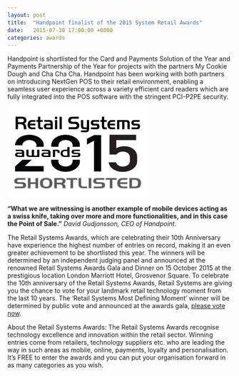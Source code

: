 ```yaml
---
layout: post
title:  "Handpoint finalist of the 2015 System Retail Awards"
date:   2015-07-30 17:00:00 +0000
categories: awards
---
```


Handpoint is shortlisted for the Card and Payments Solution of the Year and Payments Partnership of the Year for projects with the partners My Cookie Dough and Cha Cha Cha. Handpoint has been working with both partners on introducing NextGen POS to their retail environment, enabling a seamless user experience across a variety efficient card readers which are fully integrated into the POS software with the stringent PCI-P2PE security.

<img class="ui medium centered image" src="/images/logos/retail-system-awards-2015.jpg" alt="retail system awards 2015">

<strong>“What we are witnessing is another example of mobile devices acting as a swiss knife, taking over more and more functionalities, and in this case the Point of Sale.”</strong>
<i>David Gudjonsson, CEO of Handpoint.</i>

The Retail Systems Awards, which are celebrating their 10th Anniversary have experience the highest number of entries on record, making it an even greater achievement to be shortlisted this year. The winners will be determined by an independent judging panel and announced at the renowned Retail Systems Awards Gala and Dinner on 15 October 2015 at the prestigious location London Marriott Hotel, Grosvenor Square.
To celebrate the 10th anniversary of the Retail Systems Awards, Retail Systems are giving you the chance to vote for your landmark retail technology moment from the last 10 years. The ‘Retail Systems Most Defining Moment’ winner will be determined by public vote and announced at the awards gala, [please vote now](http://www.retail-systems.com/awards).

About the Retail Systems Awards:
The Retail Systems Awards recognise technology excellence and innovation within the retail sector. Winning entries come from retailers, technology suppliers etc. who are leading the way in such areas as mobile, online, payments, loyalty and personalisation. It’s FREE to enter the awards and you can put your organisation forward in as many categories as you wish.

